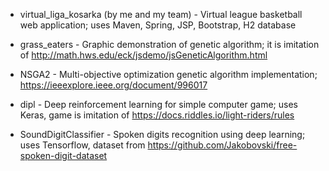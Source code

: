 - virtual_liga_kosarka (by me and my team) - Virtual league basketball web application; uses Maven, Spring, JSP, Bootstrap, H2 database

- grass_eaters - Graphic demonstration of genetic algorithm; it is imitation of http://math.hws.edu/eck/jsdemo/jsGeneticAlgorithm.html

- NSGA2 - Multi-objective optimization genetic algorithm implementation; https://ieeexplore.ieee.org/document/996017

- dipl - Deep reinforcement learning for simple computer game; uses Keras, game is imitation of https://docs.riddles.io/light-riders/rules

- SoundDigitClassifier - Spoken digits recognition using deep learning; uses Tensorflow, dataset from https://github.com/Jakobovski/free-spoken-digit-dataset





	


